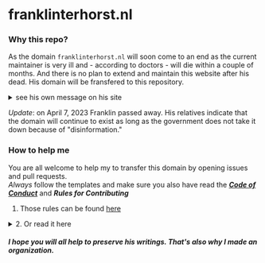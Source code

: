 # franklinterhorst.nl

### Why this repo?

As the domain `franklinterhorst.nl` will soon come to an end as the current maintainer is very ill and - according to doctors - will die within a couple of months. And there is no plan to extend and maintain this website after his dead. His domain will be fransfered to this repository. 
<details><summary>see his own message on his site</summary>

![afbeelding](https://user-images.githubusercontent.com/81161435/213386629-d4893c97-7718-4da7-a0d8-fd0988db96a5.png)

</details>

*Update*: on April 7, 2023 Franklin passed away. His relatives indicate that the domain will continue to exist as long as the government does not take it down because of "disinformation."

### How to help me

You are all welcome to help my to transfer this domain by opening issues and pull requests.  
*Always* follow the templates and make sure you also have read the ***[Code of Conduct](https://github.com/franklinterhorst-nl/franklinterhorst-nl.github.io/blob/main/.github/CODE_OF_CONDUCT.md)*** and ***Rules for Contributing***

1. Those rules can be found [here](https://github.com/franklinterhorst-nl/franklinterhorst-nl.github.io/blob/main/.github/CONTRIBUTING.md)
<details><summary>2. Or read it here</summary> 

> ## Rules for Contributing
> 
> ### Issues 
> 
> **Allways** use the issue templates: 
>  - use [this template](https://github.com/JohnyP36/JohnyP36.github.io/issues/new?) if you have a question. 
>  - for issues regarding a bug or an new feature or request use [this template](https://github.com/JohnyP36/JohnyP36.github.io/issues/new?)
> If the issue template isn't followed your issue will be labeled as `invalid` and be closed
> ---
> ### Pull requests
> Use the template that has been made available for this.
> #### Don't pull a request for just one or two (max. four issues). Only pull request if there are a lot of changes at once.
> 
> ##### VERY IMPORTANT! Changing files in the folder `.github` will put you at the risk of being blocked. Only change files in the `/docs`-folder.
> ---
> ### _Commit message_
> Keep it simple. 
>  1. Put in the title box `A:` if something is added, `C` for changing something, a `R` for removing something and a `M` if something is moved to another file . 
>  2. Put here after the file name of the file you changed
>  3. At the end put the issue number if appliable. 
> So `C: docs/index.html fix #74` or `R: docs/images/... fix #75`. The issue itself will contains all the details.

</details>

##### I hope you will all help to preserve his writings. That's also why I made an organization.
